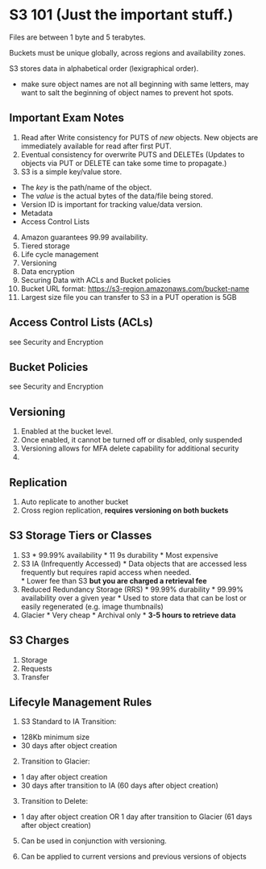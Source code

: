 # S3 101 (Just the important stuff.)

Files are between 1 byte and 5 terabytes.

Buckets must be unique globally, across regions and availability zones.

S3 stores data in alphabetical order (lexigraphical order).
 - make sure object names are not all beginning with same letters, may want to
 salt the beginning of object names to prevent hot spots.


## Important Exam Notes

1. Read after Write consistency for PUTS of *new* objects.  New objects are
        immediately available for read after first PUT.  
2. Eventual consistency for overwrite PUTS and DELETEs (Updates to objects via PUT
or DELETE can take some time to propagate.)
3. S3 is a simple key/value store.  
  * The *key* is the path/name of the object.
  * The *value* is the actual bytes of the data/file being stored.
  * Version ID is important for tracking value/data version.  
  * Metadata
  * Access Control Lists
4. Amazon guarantees 99.99 availability.
5. Tiered storage
6. Life cycle management
7. Versioning
8. Data encryption
9. Securing Data with ACLs and Bucket policies
10. Bucket URL format: https://s3-region.amazonaws.com/bucket-name
11. Largest size file you can transfer to S3 in a PUT operation is 5GB


## Access Control Lists (ACLs)

see Security and Encryption

## Bucket Policies

see Security and Encryption

## Versioning

1. Enabled at the bucket level.
2. Once enabled, it cannot be turned off or disabled, only suspended
3. Versioning allows for MFA delete capability for additional security
4.

## Replication

1. Auto replicate to another bucket
2. Cross region replication, **requires versioning on both buckets**

## S3 Storage Tiers or Classes
  1. S3
    * 99.99% availability
    * 11 9s durability
    * Most expensive
  2. S3 IA (Infrequently Accessed)
    * Data objects that are accessed less frequently but requires rapid
      access when needed.   
    * Lower fee than S3 **but you are charged a retrieval fee**
  3. Reduced Redundancy Storage (RRS)
    * 99.99% durability
    * 99.99% availability over a given year
    * Used to store data that can be lost or easily regenerated (e.g. image
      thumbnails)
  4. Glacier
    * Very cheap
    * Archival only
    * **3-5 hours to retrieve data**


## S3 Charges
  1. Storage
  2. Requests
  3. Transfer


## Lifecyle Management Rules

1. S3 Standard to IA Transition:
  * 128Kb minimum size
  * 30 days after object creation

2. Transition to Glacier:
  * 1 day after object creation
  * 30 days after transition to IA (60 days after object creation)

3. Transition to Delete:
  * 1 day after object creation OR 1 day after transition to Glacier (61 days after
    object creation)

5. Can be used in conjunction with versioning.

6. Can be applied to current versions and previous versions of objects
